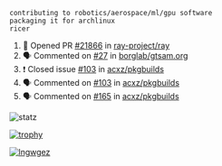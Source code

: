 ```
contributing to robotics/aerospace/ml/gpu software
packaging it for archlinux
ricer
```

<!--START_SECTION:activity-->
1. 💪 Opened PR [#21866](https://github.com/ray-project/ray/pull/21866) in [ray-project/ray](https://github.com/ray-project/ray)
2. 🗣 Commented on [#27](https://github.com/borglab/gtsam.org/issues/27) in [borglab/gtsam.org](https://github.com/borglab/gtsam.org)
3. ❗️ Closed issue [#103](https://github.com/acxz/pkgbuilds/issues/103) in [acxz/pkgbuilds](https://github.com/acxz/pkgbuilds)
4. 🗣 Commented on [#103](https://github.com/acxz/pkgbuilds/issues/103) in [acxz/pkgbuilds](https://github.com/acxz/pkgbuilds)
5. 🗣 Commented on [#165](https://github.com/acxz/pkgbuilds/issues/165) in [acxz/pkgbuilds](https://github.com/acxz/pkgbuilds)
<!--END_SECTION:activity-->


![statz](https://github-readme-stats.vercel.app/api?username=acxz&include_all_commits=true&show_icons=true)

[![trophy](https://github-profile-trophy.vercel.app/?username=acxz)](https://github.com/ryo-ma/github-profile-trophy)

[![lngwgez](https://github-readme-stats.vercel.app/api/top-langs/?username=acxz&layout=compact)](https://github.com/acxz/github-readme-stats)


<!--
**acxz/acxz** is a ✨ _special_ ✨ repository because its `README.md` (this file) appears on your GitHub profile.

Here are some ideas to get you started:

- 🔭 I’m currently working on ...
- 🌱 I’m currently learning ...
- 👯 I’m looking to collaborate on ...
- 🤔 I’m looking for help with ...
- 💬 Ask me about ...
- 📫 How to reach me: ...
- 😄 Pronouns: ...
- ⚡ Fun fact: ...
-->
